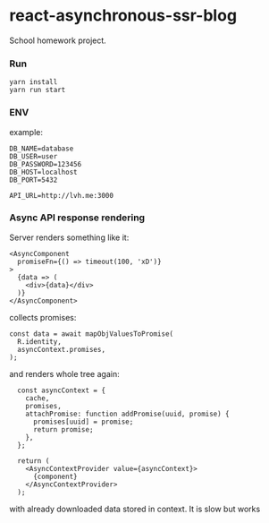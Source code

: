 # react-asynchronous-ssr-blog
School homework project.

### Run
```
yarn install
yarn run start
```

### ENV
example:
```
DB_NAME=database
DB_USER=user
DB_PASSWORD=123456
DB_HOST=localhost
DB_PORT=5432

API_URL=http://lvh.me:3000
```

### Async API response rendering
Server renders something like it:
```
<AsyncComponent
  promiseFn={() => timeout(100, 'xD')}
>
  {data => (
    <div>{data}</div>
  )}
</AsyncComponent>
```

collects promises:
```
const data = await mapObjValuesToPromise(
  R.identity,
  asyncContext.promises,
);
```
and renders whole tree again:
```
  const asyncContext = {
    cache,
    promises,
    attachPromise: function addPromise(uuid, promise) {
      promises[uuid] = promise;
      return promise;
    },
  };

  return (
    <AsyncContextProvider value={asyncContext}>
      {component}
    </AsyncContextProvider>
  );
```
with already downloaded data stored in context. It is slow but works
